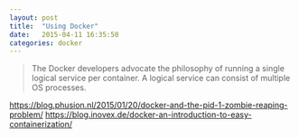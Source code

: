 ```yaml
---
layout: post
title:  "Using Docker"
date:   2015-04-11 16:35:50
categories: docker
---
```


> The Docker developers advocate the philosophy of running a single logical service per container. A logical service can consist of multiple OS processes.

[baseimage]: https://github.com/phusion/baseimage-docker
[baseimage]: http://phusion.github.io/baseimage-docker/

https://blog.phusion.nl/2015/01/20/docker-and-the-pid-1-zombie-reaping-problem/
https://blog.inovex.de/docker-an-introduction-to-easy-containerization/
